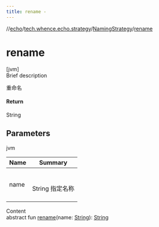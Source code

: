 ```yaml
---
title: rename -
---
```

//[echo](../../index.md)/[tech.whence.echo.strategy](../index.md)/[NamingStrategy](index.md)/[rename](rename.md)



# rename  
[jvm]  
Brief description  


重命名



#### Return  


String



## Parameters  
  
jvm  
  
|  Name|  Summary| 
|---|---|
| name| <br><br>String 指定名称<br><br>
  
  
Content  
abstract fun [rename](rename.md)(name: [String](https://kotlinlang.org/api/latest/jvm/stdlib/kotlin/-string/index.html)): [String](https://kotlinlang.org/api/latest/jvm/stdlib/kotlin/-string/index.html)  



